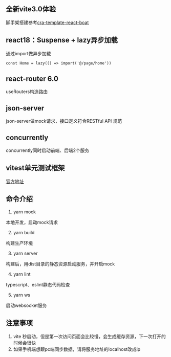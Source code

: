 
## 全新vite3.0体验

脚手架搭建参考[cra-template-react-boat](https://github.com/yaolx/cra-template-react-boat)

## react18：Suspense + lazy异步加载

通过import做异步加载

`const Home = lazy(() => import('@/page/home'))`

## react-router 6.0

useRouters构造路由

## json-server

json-server做mock请求，接口定义符合RESTful API 规范

## concurrently

concurrently同时启动前端、后端2个服务

## vitest单元测试框架

[官方地址](https://cn.vitest.dev/)

## 命令介绍

1. yarn mock

本地开发，启动mock请求

2. yarn build

构建生产环境

3. yarn server

构建后，用dist目录的静态资源启动服务，并开启mock

4. yarn lint

typescript、eslint静态代码检查

5. yarn ws

启动websocket服务

## 注意事项

1. vite 秒启动，但是第一次访问页面会比较慢，会生成缓存资源，下一次打开的时候会很快
2. 如果手机端想跟pc端同步数据，请将服务地址的localhost改成ip

